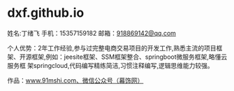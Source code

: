 # dxf.github.io

姓名:丁绪飞 
手机：15357159182
邮箱：918869142@qq.com

个人优势：2年工作经验,参与过完整电商交易项目的开发工作,熟悉主流的项目框架、开源框架,例如：jeesite框架、SSM框架整合、springboot微服务框架,略懂云服务框          架springcloud,代码编写精练简洁,习惯注释编写,逻辑思维能力较强。

作品：www.91mshi.com、微信公众号（幕饰网）
